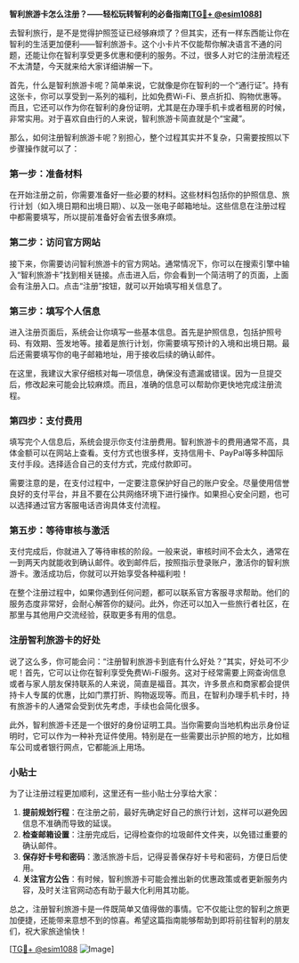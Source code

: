 **智利旅游卡怎么注册？——轻松玩转智利的必备指南[[TG💪+ @esim1088](https://t.me/s/esim1088)]**

去智利旅行，是不是觉得护照签证已经够麻烦了？但其实，还有一样东西能让你在智利的生活更加便利——智利旅游卡。这个小卡片不仅能帮你解决语言不通的问题，还能让你在智利享受更多优惠和便利的服务。不过，很多人对它的注册流程还不太清楚，今天就来给大家详细讲解一下。

首先，什么是智利旅游卡呢？简单来说，它就像是你在智利的一个“通行证”。持有这张卡，你可以享受到一系列的福利，比如免费Wi-Fi、景点折扣、购物优惠等。而且，它还可以作为你在智利的身份证明，尤其是在办理手机卡或者租房的时候，非常实用。对于喜欢自由行的人来说，智利旅游卡简直就是个“宝藏”。

那么，如何注册智利旅游卡呢？别担心，整个过程其实并不复杂，只需要按照以下步骤操作就可以了：

### 第一步：准备材料

在开始注册之前，你需要准备好一些必要的材料。这些材料包括你的护照信息、旅行计划（如入境日期和出境日期）、以及一张电子邮箱地址。这些信息在注册过程中都需要填写，所以提前准备好会省去很多麻烦。

### 第二步：访问官方网站

接下来，你需要访问智利旅游卡的官方网站。通常情况下，你可以在搜索引擎中输入“智利旅游卡”找到相关链接。点击进入后，你会看到一个简洁明了的页面，上面会有注册入口。点击“注册”按钮，就可以开始填写相关信息了。

### 第三步：填写个人信息

进入注册页面后，系统会让你填写一些基本信息。首先是护照信息，包括护照号码、有效期、签发地等。接着是旅行计划，你需要填写预计的入境和出境日期。最后还需要填写你的电子邮箱地址，用于接收后续的确认邮件。

在这里，我建议大家仔细核对每一项信息，确保没有遗漏或错误。因为一旦提交后，修改起来可能会比较麻烦。而且，准确的信息可以帮助你更快地完成注册流程。

### 第四步：支付费用

填写完个人信息后，系统会提示你支付注册费用。智利旅游卡的费用通常不高，具体金额可以在网站上查看。支付方式也很多样，支持信用卡、PayPal等多种国际支付手段。选择适合自己的支付方式，完成付款即可。

需要注意的是，在支付过程中，一定要注意保护好自己的账户安全。尽量使用信誉良好的支付平台，并且不要在公共网络环境下进行操作。如果担心安全问题，也可以选择通过官方客服电话咨询具体支付流程。

### 第五步：等待审核与激活

支付完成后，你就进入了等待审核的阶段。一般来说，审核时间不会太久，通常在一到两天内就能收到确认邮件。收到邮件后，按照指示登录账户，激活你的智利旅游卡。激活成功后，你就可以开始享受各种福利啦！

在整个注册过程中，如果你遇到任何问题，都可以联系官方客服寻求帮助。他们的服务态度非常好，会耐心解答你的疑问。此外，你还可以加入一些旅行者社区，在那里与其他用户交流经验，获取更多有用的信息。

### 注册智利旅游卡的好处

说了这么多，你可能会问：“注册智利旅游卡到底有什么好处？”其实，好处可不少呢！首先，它可以让你在智利享受免费Wi-Fi服务。这对于经常需要上网查询信息或者与家人朋友保持联系的人来说，简直是福音。其次，许多景点和商家都会提供持卡人专属的优惠，比如门票打折、购物返现等。而且，在智利办理手机卡时，持有旅游卡的人通常会受到优先考虑，手续也会简化很多。

此外，智利旅游卡还是一个很好的身份证明工具。当你需要向当地机构出示身份证明时，它可以作为一种补充证件使用。特别是在一些需要出示护照的地方，比如租车公司或者银行网点，它都能派上用场。

### 小贴士

为了让注册过程更加顺利，这里还有一些小贴士分享给大家：

1. **提前规划行程**：在注册之前，最好先确定好自己的旅行计划，这样可以避免因信息不准确而导致的延误。
2. **检查邮箱设置**：注册完成后，记得检查你的垃圾邮件文件夹，以免错过重要的确认邮件。
3. **保存好卡号和密码**：激活旅游卡后，记得妥善保存好卡号和密码，方便日后使用。
4. **关注官方公告**：有时候，智利旅游卡可能会推出新的优惠政策或者更新服务内容，及时关注官网动态有助于最大化利用其功能。

总之，注册智利旅游卡是一件既简单又值得做的事情。它不仅能让您的智利之旅更加便捷，还能带来意想不到的惊喜。希望这篇指南能够帮助到即将前往智利的朋友们，祝大家旅途愉快！

[[TG💪+ @esim1088](https://t.me/s/esim1088) ![Image](https://i.postimg.cc/4NQfJmqS/Snipaste-2025-05-13-00-14-12.png)]